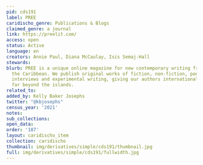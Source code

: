 ```yaml
---
pid: cds191
label: PREE
caridischo_genre: Publications & Blogs
claimed_genre: a journal
link: https://preelit.com/
access: open
status: Active
language: en
creators: Annie Paul, Diana McCaulay, Isis Semaj-Hall
stewards:
blurb: PREE is a unique online magazine for new contemporary writing from and about
  the Caribbean. We publish original works of fiction, non-fiction, poetry, essays,
  interviews and experimental writing, giving our authors international visibility
  far beyond the islands.
related_to:
added_by: Kelly Baker Josephs
twitter: "@kbjosephs"
census_year: '2021'
notes:
sub_collections:
open_data:
order: '187'
layout: caridischo_item
collection: caridischo
thumbnail: img/derivatives/simple/cds191/thumbnail.jpg
full: img/derivatives/simple/cds191/fullwidth.jpg
---
```

